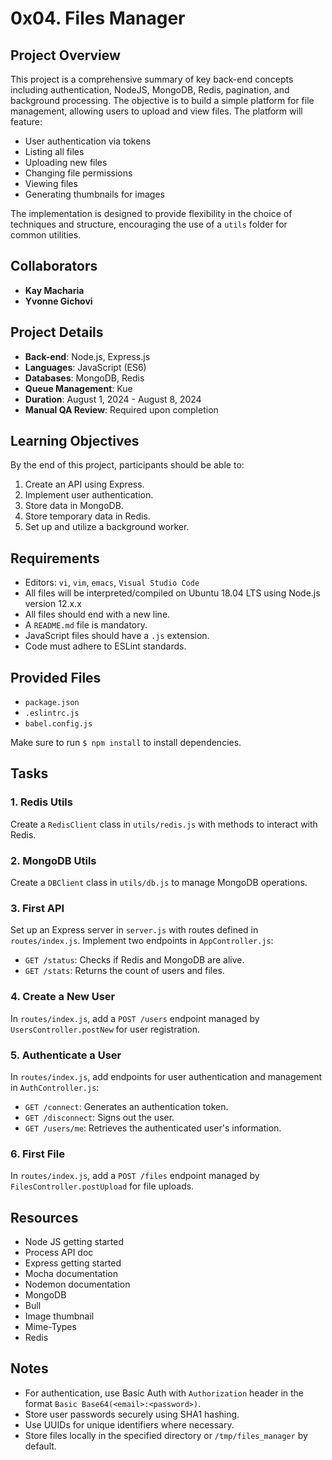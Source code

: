 # 0x04. Files Manager

## Project Overview
This project is a comprehensive summary of key back-end concepts including authentication, NodeJS, MongoDB, Redis, pagination, and background processing. The objective is to build a simple platform for file management, allowing users to upload and view files. The platform will feature:

- User authentication via tokens
- Listing all files
- Uploading new files
- Changing file permissions
- Viewing files
- Generating thumbnails for images

The implementation is designed to provide flexibility in the choice of techniques and structure, encouraging the use of a `utils` folder for common utilities.

## Collaborators
- **Kay Macharia**
- **Yvonne Gichovi**

## Project Details

- **Back-end**: Node.js, Express.js
- **Languages**: JavaScript (ES6)
- **Databases**: MongoDB, Redis
- **Queue Management**: Kue
- **Duration**: August 1, 2024 - August 8, 2024
- **Manual QA Review**: Required upon completion

## Learning Objectives
By the end of this project, participants should be able to:

1. Create an API using Express.
2. Implement user authentication.
3. Store data in MongoDB.
4. Store temporary data in Redis.
5. Set up and utilize a background worker.

## Requirements
- Editors: `vi`, `vim`, `emacs`, `Visual Studio Code`
- All files will be interpreted/compiled on Ubuntu 18.04 LTS using Node.js version 12.x.x
- All files should end with a new line.
- A `README.md` file is mandatory.
- JavaScript files should have a `.js` extension.
- Code must adhere to ESLint standards.

## Provided Files
- `package.json`
- `.eslintrc.js`
- `babel.config.js`

Make sure to run `$ npm install` to install dependencies.

## Tasks

### 1. Redis Utils
Create a `RedisClient` class in `utils/redis.js` with methods to interact with Redis.

### 2. MongoDB Utils
Create a `DBClient` class in `utils/db.js` to manage MongoDB operations.

### 3. First API
Set up an Express server in `server.js` with routes defined in `routes/index.js`. Implement two endpoints in `AppController.js`:

- `GET /status`: Checks if Redis and MongoDB are alive.
- `GET /stats`: Returns the count of users and files.

### 4. Create a New User
In `routes/index.js`, add a `POST /users` endpoint managed by `UsersController.postNew` for user registration.

### 5. Authenticate a User
In `routes/index.js`, add endpoints for user authentication and management in `AuthController.js`:

- `GET /connect`: Generates an authentication token.
- `GET /disconnect`: Signs out the user.
- `GET /users/me`: Retrieves the authenticated user's information.

### 6. First File
In `routes/index.js`, add a `POST /files` endpoint managed by `FilesController.postUpload` for file uploads.

## Resources
- Node JS getting started
- Process API doc
- Express getting started
- Mocha documentation
- Nodemon documentation
- MongoDB
- Bull
- Image thumbnail
- Mime-Types
- Redis

## Notes
- For authentication, use Basic Auth with `Authorization` header in the format `Basic Base64(<email>:<password>)`.
- Store user passwords securely using SHA1 hashing.
- Use UUIDs for unique identifiers where necessary.
- Store files locally in the specified directory or `/tmp/files_manager` by default.
